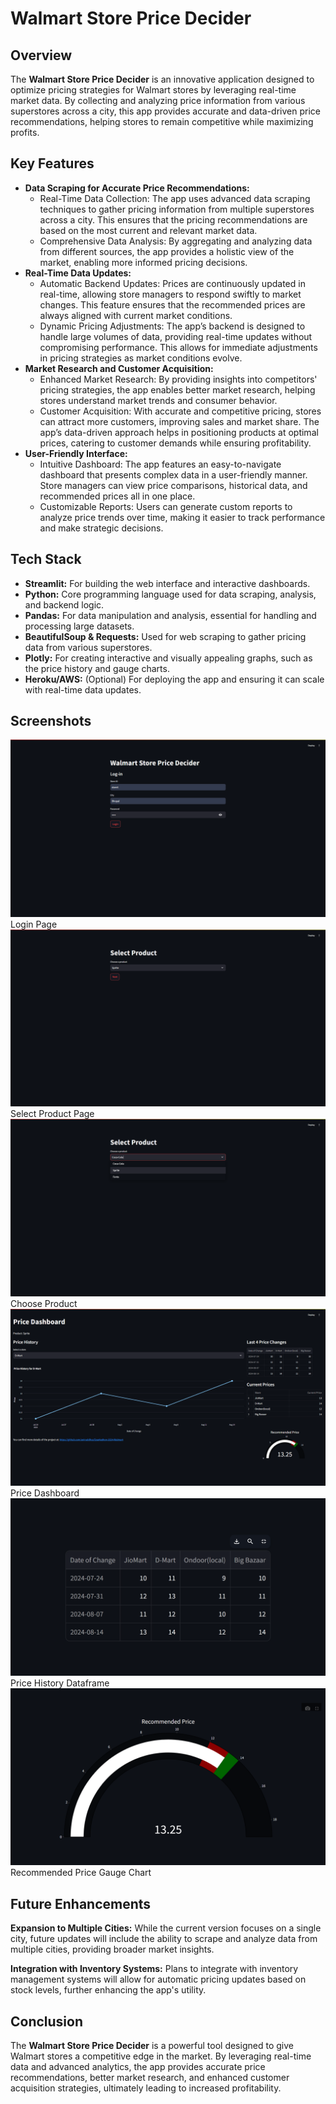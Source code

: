 <!DOCTYPE html>
<html lang="en">
<head>
    <meta charset="UTF-8">
    <meta name="viewport" content="width=device-width, initial-scale=1.0">
   
   
</head>
<body>
    <h1>Walmart Store Price Decider</h1>
    <h2>Overview</h2>
    <p>The <strong>Walmart Store Price Decider</strong> is an innovative application designed to optimize pricing strategies for Walmart stores by leveraging real-time market data. By collecting and analyzing price information from various superstores across a city, this app provides accurate and data-driven price recommendations, helping stores to remain competitive while maximizing profits.</p>
    <h2>Key Features</h2>
    <ul>
        <li>
            <strong>Data Scraping for Accurate Price Recommendations:</strong>
            <ul>
                <li><span>Real-Time Data Collection:</span> The app uses advanced data scraping techniques to gather pricing information from multiple superstores across a city. This ensures that the pricing recommendations are based on the most current and relevant market data.</li>
                <li><span>Comprehensive Data Analysis:</span> By aggregating and analyzing data from different sources, the app provides a holistic view of the market, enabling more informed pricing decisions.</li>
            </ul>
        </li>
        <li>
            <strong>Real-Time Data Updates:</strong>
            <ul>
                <li><span>Automatic Backend Updates:</span> Prices are continuously updated in real-time, allowing store managers to respond swiftly to market changes. This feature ensures that the recommended prices are always aligned with current market conditions.</li>
                <li><span>Dynamic Pricing Adjustments:</span> The app’s backend is designed to handle large volumes of data, providing real-time updates without compromising performance. This allows for immediate adjustments in pricing strategies as market conditions evolve.</li>
            </ul>
        </li>
        <li>
            <strong>Market Research and Customer Acquisition:</strong>
            <ul>
                <li><span>Enhanced Market Research:</span> By providing insights into competitors' pricing strategies, the app enables better market research, helping stores understand market trends and consumer behavior.</li>
                <li><span>Customer Acquisition:</span> With accurate and competitive pricing, stores can attract more customers, improving sales and market share. The app’s data-driven approach helps in positioning products at optimal prices, catering to customer demands while ensuring profitability.</li>
            </ul>
        </li>
        <li>
            <strong>User-Friendly Interface:</strong>
            <ul>
                <li><span>Intuitive Dashboard:</span> The app features an easy-to-navigate dashboard that presents complex data in a user-friendly manner. Store managers can view price comparisons, historical data, and recommended prices all in one place.</li>
                <li><span>Customizable Reports:</span> Users can generate custom reports to analyze price trends over time, making it easier to track performance and make strategic decisions.</li>
            </ul>
        </li>
    </ul>
    <h2>Tech Stack</h2>
    <div class="tech-stack">
        <ul>
            <li><strong>Streamlit:</strong> For building the web interface and interactive dashboards.</li>
            <li><strong>Python:</strong> Core programming language used for data scraping, analysis, and backend logic.</li>
            <li><strong>Pandas:</strong> For data manipulation and analysis, essential for handling and processing large datasets.</li>
            <li><strong>BeautifulSoup & Requests:</strong> Used for web scraping to gather pricing data from various superstores.</li>
            <li><strong>Plotly:</strong> For creating interactive and visually appealing graphs, such as the price history and gauge charts.</li>
            <li><strong>Heroku/AWS:</strong> (Optional) For deploying the app and ensuring it can scale with real-time data updates.</li>
        </ul>
    </div>
    <h2>Screenshots</h2>
    <div class="screenshot-grid">
        <div class="screenshot">
            <img src="https://github.com/aniruddhss/Sparkathon-2024-Walmart/blob/main/Login.png" alt="Screenshot 1">
            <div class="screenshot-title">Login Page</div>
        </div>
        <div class="screenshot">
            <img src="https://github.com/aniruddhss/Sparkathon-2024-Walmart/blob/main/select%20product%20page.png" alt="Screenshot 2">
            <div class="screenshot-title">Select Product Page</div>
        </div>
        <div class="screenshot">
            <img src="https://github.com/aniruddhss/Sparkathon-2024-Walmart/blob/main/choose%20product.png" alt="Screenshot 3">
            <div class="screenshot-title">Choose Product</div>
        </div>
        <div class="screenshot">
            <img src="https://github.com/aniruddhss/Sparkathon-2024-Walmart/blob/main/price%20dashboard.png" alt="Screenshot 4">
            <div class="screenshot-title">Price Dashboard</div>
        </div>
        <div class="screenshot">
            <img src="https://github.com/aniruddhss/Sparkathon-2024-Walmart/blob/main/price%20history%20dataframe.png" alt="Screenshot 5">
            <div class="screenshot-title">Price History Dataframe</div>
        </div>
        <div class="screenshot">
            <img src="https://github.com/aniruddhss/Sparkathon-2024-Walmart/blob/main/recommended%20price%20gauge%20chart.png" alt="Screenshot 6">
            <div class="screenshot-title">Recommended Price Gauge Chart</div>
        </div>
    </div>
    <h2>Future Enhancements</h2>
    <p><strong>Expansion to Multiple Cities:</strong> While the current version focuses on a single city, future updates will include the ability to scrape and analyze data from multiple cities, providing broader market insights.</p>
    <p><strong>Integration with Inventory Systems:</strong> Plans to integrate with inventory management systems will allow for automatic pricing updates based on stock levels, further enhancing the app's utility.</p>
    <h2>Conclusion</h2>
    <p>The <strong>Walmart Store Price Decider</strong> is a powerful tool designed to give Walmart stores a competitive edge in the market. By leveraging real-time data and advanced analytics, the app provides accurate price recommendations, better market research, and enhanced customer acquisition strategies, ultimately leading to increased profitability.</p>
</body>
</html>
